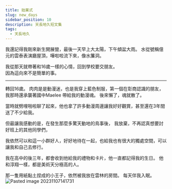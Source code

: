 ```yaml
---
title: 始業式
slug: new_days
sidebar_position: 10
description: 天長地久短文集
tags:
  - 天長地久
---
```

我還記得我剛來新生開展營，最後一天早上大太陽，下午傾盆大雨。
水從號稱億元的雲泰表演廳屋頂，嘩啦啦流下來，像水簾洞。

我從那天就帶著和16歲一樣的心情，回到學校要交朋友。  
因為這向來不是簡單的事。

-----------------
轉回16歲。
肉肉是是動漫迷，也是我穿上藍色制服，第一個在彰商認識的朋友，
我那時還承襲著國中Maelee 帶給我的動漫魂。
後來懶了，魂就散了。

當時就劈哩啪啦聊了起來，他也拿了許多動漫周邊讓我好好觀賞，甚至還在3年間送了不少給我。

但最讓我感動的是，在發生那麼多驚天動地的鳥事後，
我放棄，不再認真想要討好班上的其他同學們，

我依然可以和這一小群好人，好好地待在一起，也給我也有很大的獨處空間，可以讓我和自己去修行。

我在高中的後三年，都會收到他給我的禮物和卡片，他一直都記得我的生日。
他和淳翔一樣，都是美術天分極高的人。

那一隻用紙黏土捏成的小王子，依然被我放在雲林的房間。
每天伴我入眠。  
![Pasted image 20231107141731](https://e.brid.pw/i/2023/12/14/xkmxun.webp)